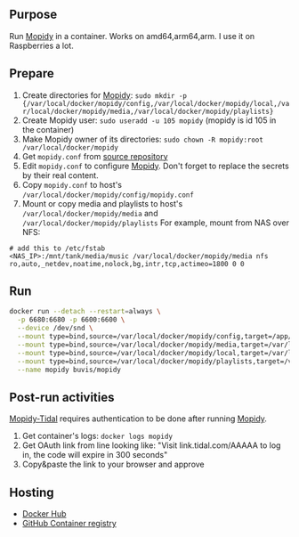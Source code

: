 ## Purpose

Run [Mopidy](https://docs.mopidy.com/en/latest/) in a container. Works on amd64,arm64,arm. I use it on Raspberries a lot.

## Prepare

1. Create directories for [Mopidy](https://docs.mopidy.com/en/latest/): `sudo mkdir -p {/var/local/docker/mopidy/config,/var/local/docker/mopidy/local,/var/local/docker/mopidy/media,/var/local/docker/mopidy/playlists}`
2. Create Mopidy user: `sudo useradd -u 105 mopidy` (mopidy is id 105 in the container)
3. Make Mopidy owner of its directories: `sudo chown -R mopidy:root /var/local/docker/mopidy`
4. Get `mopidy.conf` from [source repository](https://raw.githubusercontent.com/buvis-net/container-images/main/apps/mopidy/config/mopidy.conf)
5. Edit `mopidy.conf` to configure [Mopidy](https://docs.mopidy.com/en/latest/config/). Don't forget to replace the secrets by their real content.
6. Copy `mopidy.conf` to host's `/var/local/docker/mopidy/config/mopidy.conf`
7. Mount or copy media and playlists to host's `/var/local/docker/mopidy/media` and `/var/local/docker/mopidy/playlists`
  For example, mount from NAS over NFS:
  ```
  # add this to /etc/fstab
  <NAS_IP>:/mnt/tank/media/music /var/local/docker/mopidy/media nfs ro,auto,_netdev,noatime,nolock,bg,intr,tcp,actimeo=1800 0 0
  ```

## Run

``` bash
docker run --detach --restart=always \
  -p 6680:6680 -p 6600:6600 \
  --device /dev/snd \
  --mount type=bind,source=/var/local/docker/mopidy/config,target=/app/config,readonly \
  --mount type=bind,source=/var/local/docker/mopidy/media,target=/var/lib/mopidy/media,readonly \
  --mount type=bind,source=/var/local/docker/mopidy/local,target=/var/lib/mopidy/local \
  --mount type=bind,source=/var/local/docker/mopidy/playlists,target=/var/lib/mopidy/playlists \
  --name mopidy buvis/mopidy
```

## Post-run activities

[Mopidy-Tidal](https://pypi.org/project/Mopidy-Tidal/) requires authentication to be done after running [Mopidy](https://docs.mopidy.com/en/latest/).

1. Get container's logs: `docker logs mopidy`
2. Get OAuth link from line looking like: "Visit link.tidal.com/AAAAA to log in, the code will expire in 300 seconds"
3. Copy&paste the link to your browser and approve

## Hosting

- [Docker Hub](https://hub.docker.com/repository/docker/buvis/mopidy)
- [GitHub Container registry](https://ghcr.io/buvis-net/mopidy)
